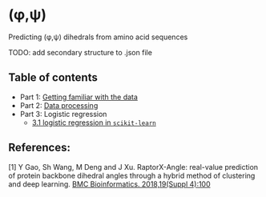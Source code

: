 # (&phi;,&psi;)

Predicting (&phi;,&psi;) dihedrals from amino acid sequences

TODO: add secondary structure to .json file

## Table of contents

* Part 1: [Getting familiar with the data](http://nbviewer.jupyter.org/github/gjoni/phipsi/blob/master/notebooks/1-loading-and-visualizing.ipynb)
* Part 2: [Data processing](http://nbviewer.jupyter.org/github/gjoni/phipsi/blob/master/notebooks/2-clustering.ipynb)
* Part 3: Logistic regression
    * [3.1 logistic regression in ```scikit-learn```](http://nbviewer.jupyter.org/github/gjoni/phipsi/blob/master/notebooks/3.1-logistic-regression-in-sklearn.ipynb)

## References:

[1] Y Gao, Sh Wang, M Deng and J Xu. RaptorX-Angle: 
real-value prediction of protein backbone dihedral angles 
through a hybrid method of clustering and deep learning. 
[BMC Bioinformatics. 2018,19(Suppl 4):100](https://doi.org/10.1186/s12859-018-2065-x)

